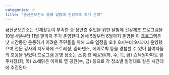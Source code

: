 ```yaml
---
categories: d
title: "금산군보건소 올해 달밤에 건강체조 추가 운영"
---
```

금산군보건소는 신체활동이 부족한 중·장년층 주민을 위한 달밤에 건강체조 프로그램을 10월 4일부터 11월 말까지 추가 운영한다.올해 5월부터 6월까지 운영된 이 프로그램은 낮 시간동안 운동하기 어려운 주민들을 위해 교육 일정을 오후 8시부터 9시까지 운영했으며 전문 강사의 지도하에 스트레칭, 줌바댄스, 에어로빅 등을 경험할 수 있어 참여자들의 호응을 얻었다.프로그램 운영 장소는 △충·효·예공원(화, 수, 목, 금) △낙원아파트 앞 주차장(화, 목) △해맑은 아파트 옆 공원(수, 금) 등으로 각 장소별 일정대로 같은 시간대에 추진된다